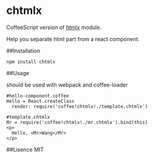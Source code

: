 chtmlx
======

CoffeeScript version of [htmlx](https://github.com/undoZen/htmlx) module.

Help you separate html part from a react component.

##Installation

    npm install chtmlx

##Usage

should be used with webpack and coffee-loader

    #hello-component.coffee
    Hello = React.createClass
      render: require('coffee!chtmlx!./template.chtmlx')

    #template.chtmlx
    Mr = require('coffee!chtmlx!./mr.chtmlx').bind(this)
    <p>
      Hello, <Mr>Wang</Mr>
    </p>

##Lisence
MIT
